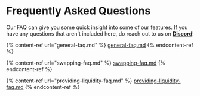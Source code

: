 # Frequently Asked Questions

Our FAQ can give you some quick insight into some of our features. If you have any questions that aren't included here, do reach out to us on [**Discord**](https://discord.gg/NPsxMhcCrS)!

{% content-ref url="general-faq.md" %}
[general-faq.md](general-faq.md)
{% endcontent-ref %}

{% content-ref url="swapping-faq.md" %}
[swapping-faq.md](swapping-faq.md)
{% endcontent-ref %}

{% content-ref url="providing-liquidity-faq.md" %}
[providing-liquidity-faq.md](providing-liquidity-faq.md)
{% endcontent-ref %}

